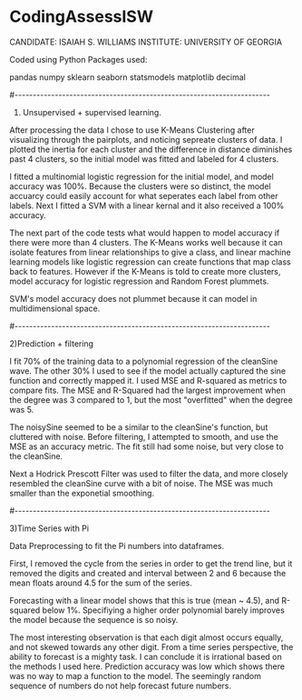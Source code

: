 # CodingAssessISW

CANDIDATE: ISAIAH S. WILLIAMS
INSTITUTE: UNIVERSITY OF GEORGIA


Coded using Python
Packages used:

pandas
numpy
sklearn
seaborn
statsmodels
matplotlib
decimal




#----------------------------------------------------------------------

1) Unsupervised + supervised learning.

After processing the data I chose to use K-Means Clustering after visualizing through the pairplots, and noticing sepreate clusters of data. I plotted the inertia for each cluster and the difference in distance diminishes past 4 clusters, so the initial model was fitted and labeled for 4 clusters.

I fitted a multinomial logistic regression for the initial model, and model accuracy was 100%. Because the clusters were so distinct, the model accuarcy could easily account for what seperates each label from other labels. Next I fitted a SVM with a linear kernal and it also received a 100% accuracy.

The next part of the code tests what would happen to model accuracy if there were more than 4 clusters. The K-Means works well because it can isolate features from linear relationships to give a class, and linear machine learning models like logistic regression can create functions that map class back to features. However if the K-Means is told to create more clusters, model accuracy for logistic regression and Random Forest plummets.

SVM's model accuracy does not plummet because it can model in multidimensional space.

#----------------------------------------------------------------------

2)Prediction + filtering

I fit 70% of the training data to a polynomial regression of the cleanSine wave. The other 30% I used to see if the model actually captured the sine function and correctly mapped it. I used MSE and R-squared as metrics to compare fits. The MSE and R-Squared had the largest improvement when the degree was 3 compared to 1, but the most "overfitted" when the degree was 5.

The noisySine seemed to be a similar to the cleanSine's function, but cluttered with noise. Before filtering, I attempted to smooth, and use the MSE as an accuracy metric. The fit still had some noise, but very close to the cleanSine.

Next a Hodrick Prescott Filter was used to filter the data, and more closely resembled the cleanSine curve with a bit of noise. The MSE was much smaller than the exponetial smoothing.

#----------------------------------------------------------------------

3)Time Series with Pi

Data Preprocessing to fit the Pi numbers into dataframes.

First, I removed the cycle from the series in order to get the trend line, but it removed the digits and created and interval between 2 and 6 because the mean floats around 4.5 for the sum of the series.

Forecasting with a linear model shows that this is true (mean ~ 4.5), and R-squared below 1%. Specifiying a higher order polynomial barely improves the model because the sequence is so noisy.

The most interesting observation is that each digit almost occurs equally, and not skewed towards any other digit. From a time series perspective, the ability to forecast is a mighty task. I can conclude it is irrational based on the methods I used here. Prediction accuracy was low which shows there was no way to map a function to the model. The seemingly random sequence of numbers do not help forecast future numbers.
